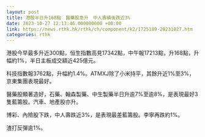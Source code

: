 ```yaml
---
layout: post
title: 港股半日升168點　醫藥股急升　中人壽績後跌近3%
date: 2023-10-27 12:13:46.000000000 +08:00
link: https://news.rthk.hk/rthk/ch/component/k2/1725189-20231027.htm
categories: rthk
---
```


港股今早最多升近300點，恒生指數高見17342點，中午報17213點，升168點，升幅約1%，半日主板成交額近425億元。

科技指數報3762點，升幅約1.4%。ATMXJ除了小米持平，其餘升近1%至3%，京東集團表現最好。

醫藥股顯著造好，石藥、翰森製藥、中生製藥半日升逾7%至逾8%，是表現最好3隻藍籌股。汽車、地產股亦升。

博彩、內險股下跌，中人壽跌近3%，是表現最差藍籌股。李寧再跌約1%。

渣打反彈逾1%。

